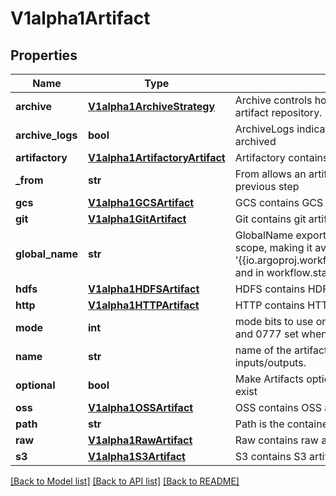 # V1alpha1Artifact

## Properties
Name | Type | Description | Notes
------------ | ------------- | ------------- | -------------
**archive** | [**V1alpha1ArchiveStrategy**](V1alpha1ArchiveStrategy.md) | Archive controls how the artifact will be saved to the artifact repository. | [optional] 
**archive_logs** | **bool** | ArchiveLogs indicates if the container logs should be archived | [optional] 
**artifactory** | [**V1alpha1ArtifactoryArtifact**](V1alpha1ArtifactoryArtifact.md) | Artifactory contains artifactory artifact location details | [optional] 
**_from** | **str** | From allows an artifact to reference an artifact from a previous step | [optional] 
**gcs** | [**V1alpha1GCSArtifact**](V1alpha1GCSArtifact.md) | GCS contains GCS artifact location details | [optional] 
**git** | [**V1alpha1GitArtifact**](V1alpha1GitArtifact.md) | Git contains git artifact location details | [optional] 
**global_name** | **str** | GlobalName exports an output artifact to the global scope, making it available as &#39;{{io.argoproj.workflow.v1alpha1.outputs.artifacts.XXXX}} and in workflow.status.outputs.artifacts | [optional] 
**hdfs** | [**V1alpha1HDFSArtifact**](V1alpha1HDFSArtifact.md) | HDFS contains HDFS artifact location details | [optional] 
**http** | [**V1alpha1HTTPArtifact**](V1alpha1HTTPArtifact.md) | HTTP contains HTTP artifact location details | [optional] 
**mode** | **int** | mode bits to use on this file, must be a value between 0 and 0777 set when loading input artifacts. | [optional] 
**name** | **str** | name of the artifact. must be unique within a template&#39;s inputs/outputs. | 
**optional** | **bool** | Make Artifacts optional, if Artifacts doesn&#39;t generate or exist | [optional] 
**oss** | [**V1alpha1OSSArtifact**](V1alpha1OSSArtifact.md) | OSS contains OSS artifact location details | [optional] 
**path** | **str** | Path is the container path to the artifact | [optional] 
**raw** | [**V1alpha1RawArtifact**](V1alpha1RawArtifact.md) | Raw contains raw artifact location details | [optional] 
**s3** | [**V1alpha1S3Artifact**](V1alpha1S3Artifact.md) | S3 contains S3 artifact location details | [optional] 

[[Back to Model list]](../README.md#documentation-for-models) [[Back to API list]](../README.md#documentation-for-api-endpoints) [[Back to README]](../README.md)


